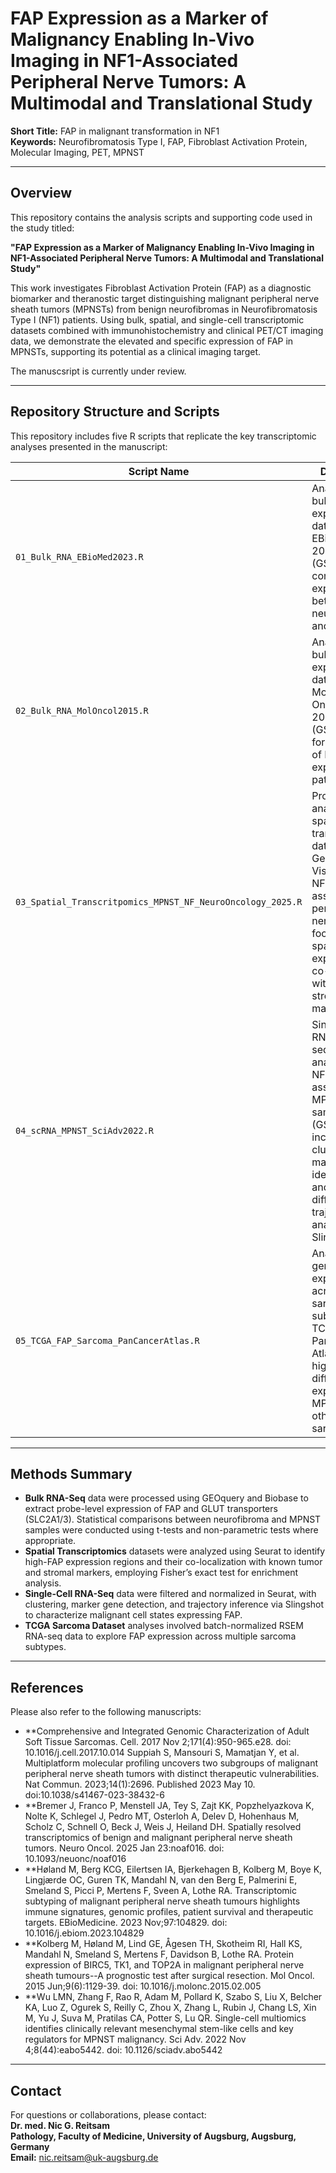 # FAP Expression as a Marker of Malignancy Enabling In-Vivo Imaging in NF1-Associated Peripheral Nerve Tumors: A Multimodal and Translational Study

**Short Title:** FAP in malignant transformation in NF1  
**Keywords:** Neurofibromatosis Type I, FAP, Fibroblast Activation Protein, Molecular Imaging, PET, MPNST

---

## Overview

This repository contains the analysis scripts and supporting code used in the study titled:

**"FAP Expression as a Marker of Malignancy Enabling In-Vivo Imaging in NF1-Associated Peripheral Nerve Tumors: A Multimodal and Translational Study"**

This work investigates Fibroblast Activation Protein (FAP) as a diagnostic biomarker and theranostic target distinguishing malignant peripheral nerve sheath tumors (MPNSTs) from benign neurofibromas in Neurofibromatosis Type I (NF1) patients. Using bulk, spatial, and single-cell transcriptomic datasets combined with immunohistochemistry and clinical PET/CT imaging data, we demonstrate the elevated and specific expression of FAP in MPNSTs, supporting its potential as a clinical imaging target.

The manuscsript is currently under review.

---
## Repository Structure and Scripts

This repository includes five R scripts that replicate the key transcriptomic analyses presented in the manuscript:

| Script Name                             | Description                                                                                      |
|---------------------------------------|------------------------------------------------------------------------------------------------|
| `01_Bulk_RNA_EBioMed2023.R`           | Analysis of bulk RNA expression data from the EBioMedicine 2023 dataset (GSE241224), comparing FAP expression between neurofibromas and MPNSTs. |
| `02_Bulk_RNA_MolOncol2015.R`          | Analysis of bulk RNA expression data from Molecular Oncology 2015 dataset (GSE66743) for validation of FAP expression patterns. |
| `03_Spatial_Transcritpomics_MPNST_NF_NeuroOncology_2025.R` | Processing and analysis of spatial transcriptomics data (10x Genomics Visium) from NF1-associated peripheral nerve tumors, focusing on spatial FAP expression and co-localization with tumor and stromal markers. |
| `04_scRNA_MPNST_SciAdv2022.R`         | Single-cell RNA-sequencing analysis of NF1-associated MPNST samples (GSE179033), including clustering, marker identification, and differentiation trajectory analysis with Slingshot. |
| `05_TCGA_FAP_Sarcoma_PanCancerAtlas.R` | Analysis of FAP gene expression across sarcoma subtypes in the TCGA PanCancer Atlas dataset, highlighting differential expression in MPNST and other sarcomas. |

---

## Methods Summary

- **Bulk RNA-Seq** data were processed using GEOquery and Biobase to extract probe-level expression of FAP and GLUT transporters (SLC2A1/3). Statistical comparisons between neurofibroma and MPNST samples were conducted using t-tests and non-parametric tests where appropriate.  
- **Spatial Transcriptomics** datasets were analyzed using Seurat to identify high-FAP expression regions and their co-localization with known tumor and stromal markers, employing Fisher’s exact test for enrichment analysis.  
- **Single-Cell RNA-Seq** data were filtered and normalized in Seurat, with clustering, marker gene detection, and trajectory inference via Slingshot to characterize malignant cell states expressing FAP.  
- **TCGA Sarcoma Dataset** analyses involved batch-normalized RSEM RNA-seq data to explore FAP expression across multiple sarcoma subtypes.


---

## References

Please also refer to the following manuscripts:
- **Comprehensive and Integrated Genomic Characterization of Adult Soft Tissue Sarcomas. Cell. 2017 Nov 2;171(4):950-965.e28. doi: 10.1016/j.cell.2017.10.014
Suppiah S, Mansouri S, Mamatjan Y, et al. Multiplatform molecular profiling uncovers two subgroups of malignant peripheral nerve sheath tumors with distinct therapeutic vulnerabilities. Nat Commun. 2023;14(1):2696. Published 2023 May 10. doi:10.1038/s41467-023-38432-6
- **Bremer J, Franco P, Menstell JA, Tey S, Zajt KK, Popzhelyazkova K, Nolte K, Schlegel J, Pedro MT, Osterloh A, Delev D, Hohenhaus M, Scholz C, Schnell O, Beck J, Weis J, Heiland DH. Spatially resolved transcriptomics of benign and malignant peripheral nerve sheath tumors. Neuro Oncol. 2025 Jan 23:noaf016. doi: 10.1093/neuonc/noaf016
- **Høland M, Berg KCG, Eilertsen IA, Bjerkehagen B, Kolberg M, Boye K, Lingjærde OC, Guren TK, Mandahl N, van den Berg E, Palmerini E, Smeland S, Picci P, Mertens F, Sveen A, Lothe RA. Transcriptomic subtyping of malignant peripheral nerve sheath tumours highlights immune signatures, genomic profiles, patient survival and therapeutic targets. EBioMedicine. 2023 Nov;97:104829. doi: 10.1016/j.ebiom.2023.104829
- **Kolberg M, Høland M, Lind GE, Ågesen TH, Skotheim RI, Hall KS, Mandahl N, Smeland S, Mertens F, Davidson B, Lothe RA. Protein expression of BIRC5, TK1, and TOP2A in malignant peripheral nerve sheath tumours--A prognostic test after surgical resection. Mol Oncol. 2015 Jun;9(6):1129-39. doi: 10.1016/j.molonc.2015.02.005
- **Wu LMN, Zhang F, Rao R, Adam M, Pollard K, Szabo S, Liu X, Belcher KA, Luo Z, Ogurek S, Reilly C, Zhou X, Zhang L, Rubin J, Chang LS, Xin M, Yu J, Suva M, Pratilas CA, Potter S, Lu QR. Single-cell multiomics identifies clinically relevant mesenchymal stem-like cells and key regulators for MPNST malignancy. Sci Adv. 2022 Nov 4;8(44):eabo5442. doi: 10.1126/sciadv.abo5442

---

## Contact

For questions or collaborations, please contact:  
**Dr. med. Nic G. Reitsam**  
**Pathology, Faculty of Medicine, University of Augsburg, Augsburg, Germany**  
**Email:** nic.reitsam@uk-augsburg.de
